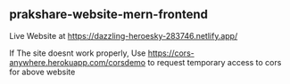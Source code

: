 ## prakshare-website-mern-frontend
Live Website at https://dazzling-heroesky-283746.netlify.app/

If The site doesnt work properly, Use https://cors-anywhere.herokuapp.com/corsdemo to request temporary access to cors for above website
